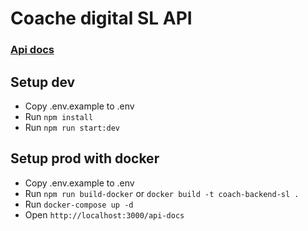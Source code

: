 # Coache digital SL API

### [Api docs](http://44.213.115.141:3000/api-docs)

## Setup dev

  - Copy .env.example to .env
  - Run `npm install`
  - Run `npm run start:dev`

## Setup prod with docker

  - Copy .env.example to .env
  - Run `npm run build-docker` or `docker build -t coach-backend-sl .`
  - Run `docker-compose up -d`
  - Open `http://localhost:3000/api-docs`
